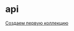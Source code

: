 # api
[Создаем первую коллекцию](https://www.postman.com/team8bridge/workspace/demoshopping/folder/39325249-77440d80-b5af-4caf-880e-4a132fad3fee?action=share&source=copy-link&creator=39325249&ctx=documentation)
